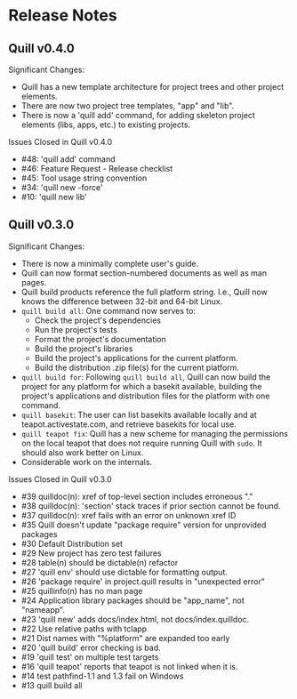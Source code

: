 # Release Notes

## Quill v0.4.0

Significant Changes:

* Quill has a new template architecture for project trees and other 
  project elements.
* There are now two project tree templates, "app" and "lib".
* There is now a 'quill add' command, for adding skeleton project
  elements (libs, apps, etc.) to existing projects.

Issues Closed in Quill v0.4.0


* #48: 'quill add' command
* #46: Feature Request - Release checklist
* #45: Tool usage string convention
* #34: 'quill new -force'
* #10: 'quill new lib'  

## Quill v0.3.0

Significant Changes:

* There is now a minimally complete user's guide.
* Quill can now format section-numbered documents as well as man pages.
* Quill build products reference the full platform string.  I.e., Quill now knows 
  the difference between 32-bit and 64-bit Linux.
* `quill build all`: One command now serves to:
  * Check the project's dependencies
  * Run the project's tests
  * Format the project's documentation
  * Build the project's libraries
  * Build the project's applications for the current platform.
  * Build the distribution .zip file(s) for the current platform.
* `quill build for`: Following `quill build all`, Quill can now build the
   project for any platform for which a basekit available, building the 
   project's applications and distribution files for the platform with 
   one command.
* `quill basekit`: The user can list basekits available locally and at
   teapot.activestate.com, and retrieve basekits for local use.
* `quill teapot fix`: Quill has a new scheme for managing the permissions on the 
  local teapot that does not require running Quill with `sudo`.  It should also 
  work better on Linux. 
* Considerable work on the internals.

Issues Closed in Quill v0.3.0

* #39 quilldoc(n): xref of top-level section includes erroneous "."
* #38 quilldoc(n): 'section' stack traces if prior section cannot be found.
* #37 quilldoc(n): xref fails with an error on unknown xref ID
* #35 Quill doesn't update "package require" version for unprovided packages
* #30 Default Distribution set
* #29 New project has zero test failures
* #28 table(n) should be dictable(n)  refactor
* #27 'quill env' should use dictable for formatting output.
* #26 'package require' in project.quill results in "unexpected error"
* #25 quillinfo(n) has no man page
* #24 Application library packages should be "app_name", not "nameapp".
* #23 'quill new' adds docs/index.html, not docs/index.quilldoc.
* #22 Use relative paths with tclapp
* #21 Dist names with "%platform" are expanded too early
* #20 'quill build' error checking is bad.
* #19 'quill test' on multiple test targets
* #16 'quill teapot' reports that teapot is not linked when it is.
* #14 test pathfind-1.1 and 1.3 fail on Windows
* #13 quill build all